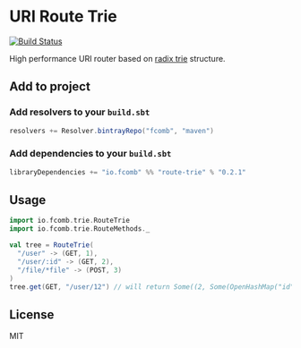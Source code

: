 # URI Route Trie

[![Build Status](https://travis-ci.org/fcomb/route-trie.svg?branch=develop)](https://travis-ci.org/fcomb/route-trie)

High performance URI router based on [radix trie](https://en.wikipedia.org/wiki/Radix_tree) structure.

## Add to project

### Add resolvers to your `build.sbt`

```scala
resolvers += Resolver.bintrayRepo("fcomb", "maven")
```

### Add dependencies to your `build.sbt`

```scala
libraryDependencies += "io.fcomb" %% "route-trie" % "0.2.1"
```

## Usage

```scala
import io.fcomb.trie.RouteTrie
import io.fcomb.trie.RouteMethods._

val tree = RouteTrie(
  "/user" -> (GET, 1),
  "/user/:id" -> (GET, 2),
  "/file/*file" -> (POST, 3)
)
tree.get(GET, "/user/12") // will return Some((2, Some(OpenHashMap("id" -> "12"))))
```

## License

MIT
